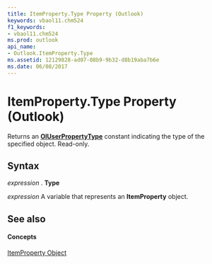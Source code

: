 ```yaml
---
title: ItemProperty.Type Property (Outlook)
keywords: vbaol11.chm524
f1_keywords:
- vbaol11.chm524
ms.prod: outlook
api_name:
- Outlook.ItemProperty.Type
ms.assetid: 12129828-ad07-08b9-9b32-d8b19aba7b6e
ms.date: 06/08/2017
---
```



# ItemProperty.Type Property (Outlook)

Returns an **[OlUserPropertyType](oluserpropertytype-enumeration-outlook.md)** constant indicating the type of the specified object. Read-only.


## Syntax

 _expression_ . **Type**

 _expression_ A variable that represents an **ItemProperty** object.


## See also


#### Concepts


[ItemProperty Object](itemproperty-object-outlook.md)

